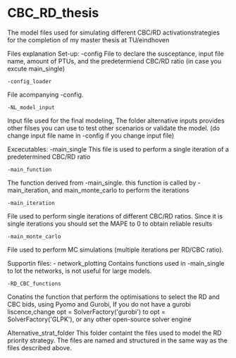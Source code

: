 # CBC_RD_thesis
 The model files used for simulating different CBC/RD activationstrategies for the completion of my master thesis at TU/eindhoven

 Files explanation
Set-up:
	-config
File to declare the susceptance, input file name, amount of PTUs, and the predetermiend CBC/RD ratio (in case you excute main_single)

	-config_loader
File acompanying -config.

	-NL_model_input
Input file used for the final modeling, The folder alternative inputs provides other filses you can use to test other scenarios or validate the model. (do change input file name in -config if you change input file)

	
Excecutables:
	-main_single
This file is used to perform a single iteration of a predetermined CBC/RD ratio 

	-main_function
The function derived from -main_single. this function is called by -main_iteration, and main_monte_carlo to perform the iterations

	-main_iteration
File used to perform single iterations of different CBC/RD ratios. Since it is single iterations you should set the MAPE to 0 to obtain reliable results

	-main_monte_carlo
File used to perform MC simulations (multiple iterations per RD/CBC ratio). 

Supportin files:
	- network_plotting
Contains functions used in -main_single to lot the networks, is not useful for large models.

	-RD_CBC_functions
Conatins the function that perform the optimisations to select the RD and CBC bids, using Pyomo and Gurobi, If you do not have a gurobi liscence,change opt = SolverFactory('gurobi') to opt = SolverFactory('GLPK'), or any other open-source solver engine	 


Alternative_strat_folder
This folder containt the files used to model the RD priority strategy. The files are named and structured in the same way as the files described above. 

